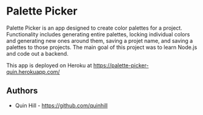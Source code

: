 # Palette Picker

Palette Picker is an app designed to create color palettes for a project. Functionality includes generating entire palettes, locking individual colors and generating new ones around them, saving a projet name, and saving a palettes to those projects. The main goal of this project was to learn Node.js and code out a backend. 

This app is deployed on Heroku at https://palette-picker-quin.herokuapp.com/

 ## Authors

* Quin Hill - https://github.com/quinhill